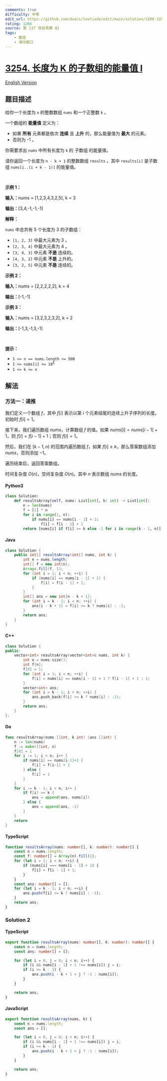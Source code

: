 ```yaml
---
comments: true
difficulty: 中等
edit_url: https://github.com/doocs/leetcode/edit/main/solution/3200-3299/3254.Find%20the%20Power%20of%20K-Size%20Subarrays%20I/README.md
rating: 1266
source: 第 137 场双周赛 Q1
tags:
    - 数组
    - 滑动窗口
---
```


<!-- problem:start -->

# [3254. 长度为 K 的子数组的能量值 I](https://leetcode.cn/problems/find-the-power-of-k-size-subarrays-i)

[English Version](/solution/3200-3299/3254.Find%20the%20Power%20of%20K-Size%20Subarrays%20I/README_EN.md)

## 题目描述

<!-- description:start -->

<p>给你一个长度为 <code>n</code>&nbsp;的整数数组&nbsp;<code>nums</code>&nbsp;和一个正整数&nbsp;<code>k</code>&nbsp;。</p>

<p>一个数组的 <strong>能量值</strong> 定义为：</p>

<ul>
	<li>如果 <strong>所有</strong>&nbsp;元素都是依次&nbsp;<strong>连续</strong> 且 <strong>上升</strong> 的，那么能量值为 <strong>最大</strong>&nbsp;的元素。</li>
	<li>否则为 -1 。</li>
</ul>

<p>你需要求出 <code>nums</code>&nbsp;中所有长度为 <code>k</code>&nbsp;的&nbsp;<span data-keyword="subarray-nonempty">子数组</span>&nbsp;的能量值。</p>

<p>请你返回一个长度为 <code>n - k + 1</code>&nbsp;的整数数组&nbsp;<code>results</code>&nbsp;，其中&nbsp;<code>results[i]</code>&nbsp;是子数组&nbsp;<code>nums[i..(i + k - 1)]</code>&nbsp;的能量值。</p>

<p>&nbsp;</p>

<p><strong class="example">示例 1：</strong></p>

<div class="example-block">
<p><span class="example-io"><b>输入：</b>nums = [1,2,3,4,3,2,5], k = 3</span></p>

<p><b>输出：</b>[3,4,-1,-1,-1]</p>

<p><strong>解释：</strong></p>

<p><code>nums</code>&nbsp;中总共有 5 个长度为 3 的子数组：</p>

<ul>
	<li><code>[1, 2, 3]</code>&nbsp;中最大元素为 3 。</li>
	<li><code>[2, 3, 4]</code>&nbsp;中最大元素为 4 。</li>
	<li><code>[3, 4, 3]</code>&nbsp;中元素 <strong>不是</strong>&nbsp;连续的。</li>
	<li><code>[4, 3, 2]</code>&nbsp;中元素 <b>不是</b>&nbsp;上升的。</li>
	<li><code>[3, 2, 5]</code>&nbsp;中元素 <strong>不是</strong>&nbsp;连续的。</li>
</ul>
</div>

<p><strong class="example">示例 2：</strong></p>

<div class="example-block">
<p><span class="example-io"><b>输入：</b>nums = [2,2,2,2,2], k = 4</span></p>

<p><span class="example-io"><b>输出：</b>[-1,-1]</span></p>
</div>

<p><strong class="example">示例 3：</strong></p>

<div class="example-block">
<p><span class="example-io"><b>输入：</b>nums = [3,2,3,2,3,2], k = 2</span></p>

<p><span class="example-io"><b>输出：</b>[-1,3,-1,3,-1]</span></p>
</div>

<p>&nbsp;</p>

<p><strong>提示：</strong></p>

<ul>
	<li><code>1 &lt;= n == nums.length &lt;= 500</code></li>
	<li><code>1 &lt;= nums[i] &lt;= 10<sup>5</sup></code></li>
	<li><code>1 &lt;= k &lt;= n</code></li>
</ul>

<!-- description:end -->

## 解法

<!-- solution:start -->

### 方法一：递推

我们定义一个数组 $f$，其中 $f[i]$ 表示以第 $i$ 个元素结尾的连续上升子序列的长度。初始时 $f[i] = 1$。

接下来，我们遍历数组 $\textit{nums}$，计算数组 $f$ 的值。如果 $nums[i] = nums[i - 1] + 1$，则 $f[i] = f[i - 1] + 1$；否则 $f[i] = 1$。

然后，我们在 $[k - 1, n)$ 的范围内遍历数组 $f$，如果 $f[i] \ge k$，那么答案数组添加 $\textit{nums}$，否则添加 $-1$。

遍历结束后，返回答案数组。

时间复杂度 $O(n)$，空间复杂度 $O(n)$。其中 $n$ 表示数组 $\textit{nums}$ 的长度。

<!-- tabs:start -->

#### Python3

```python
class Solution:
    def resultsArray(self, nums: List[int], k: int) -> List[int]:
        n = len(nums)
        f = [1] * n
        for i in range(1, n):
            if nums[i] == nums[i - 1] + 1:
                f[i] = f[i - 1] + 1
        return [nums[i] if f[i] >= k else -1 for i in range(k - 1, n)]
```

#### Java

```java
class Solution {
    public int[] resultsArray(int[] nums, int k) {
        int n = nums.length;
        int[] f = new int[n];
        Arrays.fill(f, 1);
        for (int i = 1; i < n; ++i) {
            if (nums[i] == nums[i - 1] + 1) {
                f[i] = f[i - 1] + 1;
            }
        }
        int[] ans = new int[n - k + 1];
        for (int i = k - 1; i < n; ++i) {
            ans[i - k + 1] = f[i] >= k ? nums[i] : -1;
        }
        return ans;
    }
}
```

#### C++

```cpp
class Solution {
public:
    vector<int> resultsArray(vector<int>& nums, int k) {
        int n = nums.size();
        int f[n];
        f[0] = 1;
        for (int i = 1; i < n; ++i) {
            f[i] = nums[i] == nums[i - 1] + 1 ? f[i - 1] + 1 : 1;
        }
        vector<int> ans;
        for (int i = k - 1; i < n; ++i) {
            ans.push_back(f[i] >= k ? nums[i] : -1);
        }
        return ans;
    }
};
```

#### Go

```go
func resultsArray(nums []int, k int) (ans []int) {
	n := len(nums)
	f := make([]int, n)
	f[0] = 1
	for i := 1; i < n; i++ {
		if nums[i] == nums[i-1]+1 {
			f[i] = f[i-1] + 1
		} else {
			f[i] = 1
		}
	}
	for i := k - 1; i < n; i++ {
		if f[i] >= k {
			ans = append(ans, nums[i])
		} else {
			ans = append(ans, -1)
		}
	}
	return
}
```

#### TypeScript

```ts
function resultsArray(nums: number[], k: number): number[] {
    const n = nums.length;
    const f: number[] = Array(n).fill(1);
    for (let i = 1; i < n; ++i) {
        if (nums[i] === nums[i - 1] + 1) {
            f[i] = f[i - 1] + 1;
        }
    }
    const ans: number[] = [];
    for (let i = k - 1; i < n; ++i) {
        ans.push(f[i] >= k ? nums[i] : -1);
    }
    return ans;
}
```

<!-- tabs:end -->

<!-- solution:end -->

<!-- solution:start -->

### Solution 2

<!-- tabs:start -->

#### TypeScript

```ts
export function resultsArray(nums: number[], k: number): number[] {
    const n = nums.length;
    const ans: number[] = [];

    for (let i = 0, j = 0; i < n; i++) {
        if (i && nums[i - 1] + 1 !== nums[i]) j = i;
        if (i >= k - 1) {
            ans.push(i - k + 1 < j ? -1 : nums[i]);
        }
    }

    return ans;
}
```

#### JavaScript

```js
export function resultsArray(nums, k) {
    const n = nums.length;
    const ans = [];

    for (let i = 0, j = 0; i < n; i++) {
        if (i && nums[i - 1] + 1 !== nums[i]) j = i;
        if (i >= k - 1) {
            ans.push(i - k + 1 < j ? -1 : nums[i]);
        }
    }

    return ans;
}
```

<!-- tabs:end -->

<!-- solution:end -->

<!-- problem:end -->

